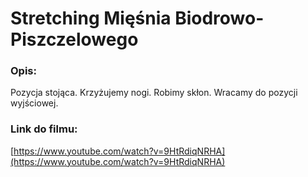 # Stretching Mięśnia Biodrowo-Piszczelowego

### Opis:
Pozycja stojąca. Krzyżujemy nogi. Robimy skłon. Wracamy do pozycji wyjściowej. 

### Link do filmu:
[https://www.youtube.com/watch?v=9HtRdiqNRHA](https://www.youtube.com/watch?v=9HtRdiqNRHA)
